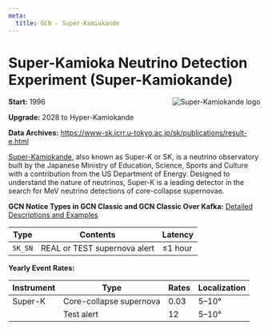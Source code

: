 ```yaml
---
meta:
  title: GCN - Super-Kamiokande
---
```


# Super-Kamioka Neutrino Detection Experiment (Super-Kamiokande)

<img 
  src="/_static/img/sk-logo.png"
  align="right"
  alt="Super-Kamiokande logo"
  className="grid-col-6 mobile-lg:grid-col-4 tablet:grid-col-2 desktop:grid-col-3"
/>

**Start:** 1996

**Upgrade:** 2028 to Hyper-Kamiokande

**Data Archives:**
https://www-sk.icrr.u-tokyo.ac.jp/sk/publications/result-e.html

[Super-Kamiokande](https://www-sk.icrr.u-tokyo.ac.jp/sk/index-e.html), also known as Super-K or SK, is a neutrino observatory built by the Japanese Ministry of Education, Science, Sports and Culture with a contribution from the US Department of Energy. Designed to understand the nature of neutrinos, Super-K is a leading detector in the search for MeV neutrino detections of core-collapse supernovae.

**GCN Notice Types in GCN Classic and GCN Classic Over Kafka:**
[Detailed Descriptions and Examples](https://gcn.gsfc.nasa.gov/snews.html)

| Type    | Contents                     | Latency     |
| ------- | ---------------------------- | ----------- |
| `SK_SN` | REAL or TEST supernova alert | &leq;1 hour |

**Yearly Event Rates:**

<div className="overflow-table">

| Instrument | Type                    | Rates | Localization |
| ---------- | ----------------------- | ----- | ------------ |
| Super-K    | Core-collapse supernova | 0.03  | 5–10°        |
|            | Test alert              | 12    | 5–10°        |

</div>
